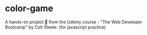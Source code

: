 # color-game
A hands-on project 🧪 from the Udemy course - "The Web Developer Bootcamp" by Colt Steele. (for javascript practice)
